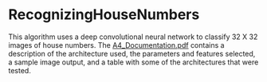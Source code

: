 # RecognizingHouseNumbers
This algorithm uses a deep convolutional neural network to classify 32 X 32 images of house numbers. The [A4_Documentation.pdf](https://github.com/daliaibrahim/RecognizingHouseNumbers/blob/master/Documentation.pdf) contains a description of the architecture used, the parameters and features selected, a sample image output, and a table with some of the architectures that were tested. 
